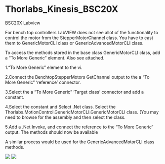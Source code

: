 # Thorlabs_Kinesis_BSC20X

BSC20X
Labview

For bench top controllers LabVIEW does not see allot of the functionality to control the motor from the StepperMotorChannel class. You have to cast them to GenericMotorCLI class or GenericAdvancedMotorCLI class.

To access the methods stored in the base class GenericMotorCLI class, add a “To More Generic” element. Also see attached. 

1.“To More Generic” element to the vi. 

2.Connect the BenchtopStepperMotors GetChannel output to the a “To More Generic” ‘reference’ connector. 

3.Select the a “To More Generic” ‘Target class’ connector and add a constant.

4.Select the constant and Select .Net class. Select the Thorlabs.MotionControl.GenericMotorCLI.GenericMotorCLI class. (You may need to browse for the assembly and then select the class.

5.Add a .Net Invoke, and connect the reference to the “To More Generic” output. The methods should now be available

A similar process would be used for the GenericAdvancedMotorCLI class methods.

<img src="https://user-images.githubusercontent.com/30459885/41888802-b36ea7fa-78f6-11e8-8710-c48add008e68.png">
<img src ="https://user-images.githubusercontent.com/30459885/41888826-d7d6c5a0-78f6-11e8-9e17-919dbba81f5b.png">
